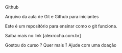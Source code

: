 Github

Arquivo da aula de Git e Github para iniciantes

Este é um repositório para ensinar como o git funciona.

Saiba mais no link [alexrocha.com.br]

Gostou do curso ? Quer mais ? Ajude com uma doação
